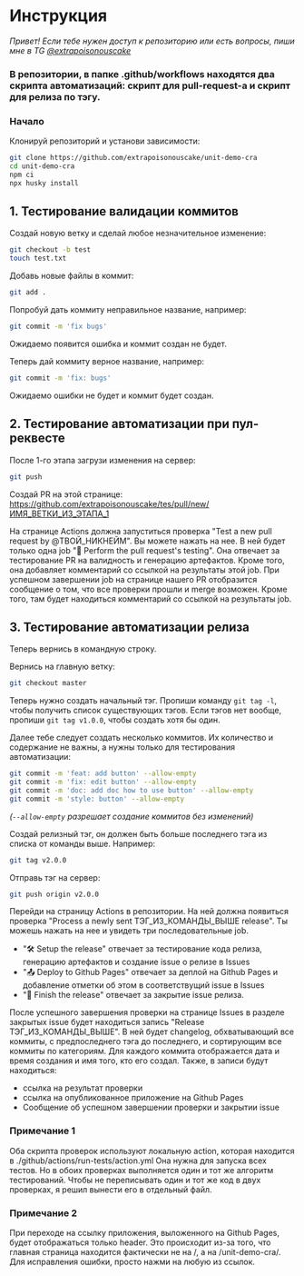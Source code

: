 # Инструкция

*Привет! Если тебе нужен доступ к репозиторию или есть вопросы, пиши мне в TG [@extrapoisonouscake](https://t.me/extrapoisonouscake)*

### В репозитории, в папке .github/workflows находятся два скрипта автоматизаций: скрипт для pull-request-а и скрипт для релиза по тэгу.

### Начало
Клонируй репозиторий и установи зависимости:
```bash
git clone https://github.com/extrapoisonouscake/unit-demo-cra
cd unit-demo-cra
npm ci
npx husky install
```


## 1. Тестирование валидации коммитов
Создай новую ветку и сделай любое незначительное изменение:
```bash
git checkout -b test
touch test.txt
```

Добавь новые файлы в коммит:
```bash
git add .
```

Попробуй дать коммиту неправильное название, например:
```bash
git commit -m 'fix bugs'
```
Ожидаемо появится ошибка и коммит создан не будет.

Теперь дай коммиту верное название, например:
```bash
git commit -m 'fix: bugs'
```
Ожидаемо ошибки не будет и коммит будет создан.

## 2. Тестирование автоматизации при пул-реквесте

После 1-го этапа загрузи изменения на сервер:
```bash
git push
```

Создай PR на этой странице: https://github.com/extrapoisonouscake/tes/pull/new/ИМЯ_ВЕТКИ_ИЗ_ЭТАПА_1

На странице Actions должна запуститься проверка "Test a new pull request by @ТВОЙ_НИКНЕЙМ". Вы можете нажать на нее.
В ней будет только одна job "🧪 Perform the pull request's testing". Она отвечает за тестирование PR на валидность и генерацию артефактов. Кроме того, она добавляет комментарий со ссылкой на результаты этой job.
При успешном завершении job на странице нашего PR отобразится сообщение о том, что все проверки прошли и merge возможен. Кроме того, там будет находиться комментарий со ссылкой на результаты job.


## 3. Тестирование автоматизации релиза

Теперь вернись в командную строку.

Вернись на главную ветку:
```bash
git checkout master
```

Теперь нужно создать начальный тэг.
Пропиши команду `git tag -l`, чтобы получить список существующих тэгов. Если тэгов нет вообще, пропиши `git tag v1.0.0`, чтобы создать хотя бы один.

Далее тебе следует создать несколько коммитов. Их количество и содержание не важны, а нужны только для тестирования автоматизации:
```bash
git commit -m 'feat: add button' --allow-empty
git commit -m 'fix: edit button' --allow-empty
git commit -m 'doc: add doc how to use button' --allow-empty
git commit -m 'style: button' --allow-empty
```
*(`--allow-empty` разрешает создание коммитов без изменений)*

Создай релизный тэг, он должен быть больше последнего тэга из списка от команды выше. Например:
```bash
git tag v2.0.0
```

Отправь тэг на сервер:
```bash
git push origin v2.0.0
```


Перейди на страницу Actions в репозитории. На ней должна появиться проверка "Process a newly sent ТЭГ_ИЗ_КОМАНДЫ_ВЫШЕ release".
Ты можешь нажать на нее и увидеть три последовательные job.

- "🛠️ Setup the release" отвечает за тестирование кода релиза, генерацию артефактов и создание issue о релизе в Issues
- "📤 Deploy to Github Pages" отвечает за деплой на Github Pages и добавление отметки об этом в соответствущий issue в Issues
- "🏁 Finish the release" отвечает за закрытие issue релиза.

После успешного завершения проверки на странице Issues в разделе закрытых issue будет находиться запись "Release ТЭГ_ИЗ_КОМАНДЫ_ВЫШЕ".
В ней будет changelog, обхватывающий все коммиты, с предпоследнего тэга до последнего, и сортирующим все коммиты по категориям. Для каждого коммита отображается дата и время создания и имя того, кто его создал.
Также, в записи будут находиться:
- ссылка на результат проверки
- ссылка на опубликованное приложение на Github Pages
- Сообщение об успешном завершении проверки и закрытии issue


### Примечание 1
Оба скрипта проверок используют локальную action, которая находится в ./github/actions/run-tests/action.yml
Она нужна для запуска всех тестов. Но в обоих проверках выполняется один и тот же алгоритм тестирований. Чтобы не переписывать один и тот же код в двух проверках, я решил вынести его в отдельный файл.

### Примечание 2
При переходе на ссылку приложения, выложенного на Github Pages, будет отображаться только header. Это происходит из-за того, что главная страница находится фактически не на /, а на /unit-demo-cra/. Для исправления ошибки, просто нажми на любую из ссылок.